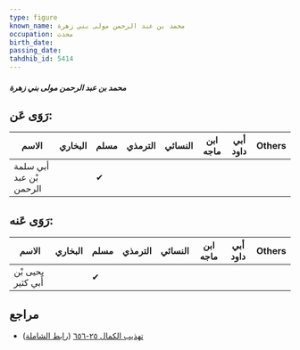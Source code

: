 ```yaml
---
type: figure
known_name: محمد بن عبد الرحمن مولى بني زهرة
occupation: محدث
birth_date:
passing_date:
tahdhib_id: 5414
---
```

##### محمد بن عبد الرحمن مولى بني زهرة

## رَوَى عَن:
| الاسم                   | البخاري | مسلم | الترمذي | النسائي | ابن ماجه | أبي داود | Others |
| ----------------------- | ------- | ---- | ------- | ------- | -------- | -------- | ------ |
| أبي سلمة بْن عبد الرحمن |         | ✔    |         |         |          |          |        |
## رَوَى عَنه:
| الاسم              | البخاري | مسلم | الترمذي | النسائي | ابن ماجه | أبي داود | Others |
| ------------------ | ------- | ---- | ------- | ------- | -------- | -------- | ------ |
| يحيى بْن أَبي كثير |         | ✔    |         |         |          |          |        |
## مراجع
- [تهذيب الكمال ٢٥-٦٥٦](obsidian://open?vault=Tahdhib-al-Kamal&file=Figures/٥٤١٤-محمد%20بن%20عبد%20الرحمن%20مولى%20بني%20زهرة) ([رابط الشاملة](https://shamela.ws/book/3722/13749))